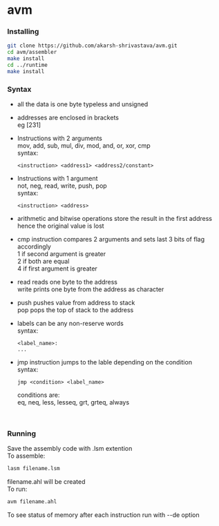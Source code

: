 # avm

### Installing
```bash
git clone https://github.com/akarsh-shrivastava/avm.git
cd avm/assembler
make install
cd ../runtime
make install
```

### Syntax
* all the data is one byte typeless and unsigned
* addresses are enclosed in brackets <br>
eg [231]
* Instructions with 2 arguments <br>
 mov, add, sub, mul, div, mod, and, or, xor, cmp <br>
syntax:
    ```assembly
    <instruction> <address1> <address2/constant>
    ```
* Instructions with 1 argument <br>
not, neg, read, write, push, pop <br>
syntax:
    ```assembly
    <instruction> <address>
    ```
* arithmetic and bitwise operations store the result in the first address <br>
hence the original value is lost
* cmp instruction compares 2 arguments and sets last 3 bits of flag accordingly <br>
1 if second argument is greater <br>
2 if both are equal <br>
4 if first argument is greater <br>

* read reads one byte to the address <br>
write prints one byte from the address as character

* push pushes value from address to stack <br>
  pop pops the top of stack to the address

* labels can be any non-reserve words <br>
syntax:
    ```assembly
    <label_name>:
    ...
    ```

* jmp instruction jumps to the lable depending on the condition <br>
syntax:
    ```assembly
    jmp <condition> <label_name>
    ```
    conditions are: <br>
    eq, neq, less, lesseq, grt, grteq, always
 <br>

### Running
Save the assembly code with .lsm extention <br>
To assemble:
```bash
lasm filename.lsm
```
filename.ahl will be created <br>
To run:
```bash
avm filename.ahl
```
To see status of memory after each instruction run with --de option
